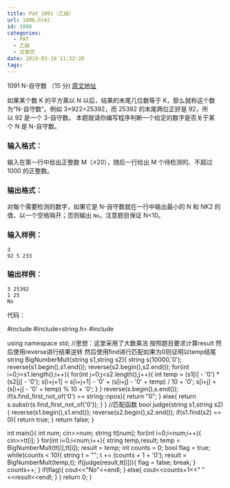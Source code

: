 ```yaml
---
title: Pat_1091（乙级）
url: 1806.html
id: 1806
categories:
  - PAT
  - 乙级
  - 文章页
date: 2019-03-18 11:33:20
tags:
---
```


1091 N-自守数 （15 分) [原文地址](https://pintia.cn/problem-sets/994805260223102976/problems/1071785664454127616)

如果某个数 K 的平方乘以 N 以后，结果的末尾几位数等于 K，那么就称这个数为“N-自守数”。例如 3×92​2​​=25392，而 25392 的末尾两位正好是 92，所以 92 是一个 3-自守数。 本题就请你编写程序判断一个给定的数字是否关于某个 N 是 N-自守数。

### 输入格式：

输入在第一行中给出正整数 M（≤20），随后一行给出 M 个待检测的、不超过 1000 的正整数。

### 输出格式：

对每个需要检测的数字，如果它是 N-自守数就在一行中输出最小的 N 和 NK​2​​ 的值，以一个空格隔开；否则输出 `No`。注意题目保证 N<10。

### 输入样例：

    3
    92 5 233
    

### 输出样例：

    3 25392
    1 25
    No

代码：

#include<iostream>
#include<string.h>
#include<algorithm>

using namespace std;
//思想：这里采用了大数乘法 按照题目要求计算result 然后使用reverse进行结果逆转 然后使用find进行匹配如果为0则证明以temp结尾
string BigNumberMult(string s1,string s2){
    string s(10000,'0');
    reverse(s1.begin(),s1.end());
    reverse(s2.begin(),s2.end());
    for(int i=0;i<s1.length();i++){
        for(int j=0;j<s2.length();j++){
            int temp = (s1\[i\] - '0') * (s2\[j\] - '0');
            s\[i+j+1\] = s\[i+j+1\] - '0' + (s\[i+j\] - '0' + temp) / 10 + '0';
            s\[i+j\] = (s\[i+j\] - '0' + temp) % 10 + '0';
        }
    }
    reverse(s.begin(),s.end());
    if(s.find\_first\_not_of('0') == string::npos){
        return "0";
    }
    else{
        return s.substr(s.find\_first\_not_of('0'));
    }
}
//匹配函数
bool judge(string s1,string s2){
    reverse(s1.begin(),s1.end());
    reverse(s2.begin(),s2.end());
    if(s1.find(s2) == 0){
        return true;
    }
    return false;
}

int main(){
    int num;
    cin>>num;
    string tt\[num\];
    for(int i=0;i<num;i++){
        cin>>tt\[i\];
    }
    for(int i=0;i<num;i++){
        string temp,result;
        temp = BigNumberMult(tt\[i\],tt\[i\]);
        result = temp;
        int counts = 0;
        bool flag = true;
        while(counts < 10){
            string t = "";
            t += (counts + 1 + '0');
            result = BigNumberMult(temp,t);
            if(judge(result,tt\[i\])){
                flag = false;
                break;
            }
            counts++;
        }
        if(flag){
            cout<<"No"<<endl;
        }
        else{
            cout<<counts+1<<" "<<result<<endl;
        }
    }
    return 0;
}